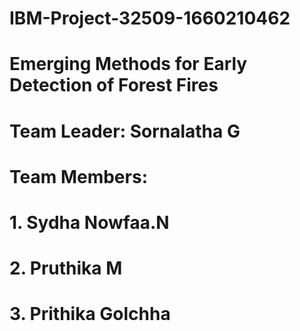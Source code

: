 # IBM-Project-32509-1660210462
# Emerging Methods for Early Detection of Forest Fires
# Team Leader: Sornalatha G
# Team Members:  
# 1. Sydha Nowfaa.N
# 2. Pruthika M
# 3. Prithika Golchha
